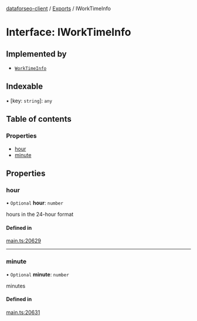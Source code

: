 [dataforseo-client](../README.md) / [Exports](../modules.md) / IWorkTimeInfo

# Interface: IWorkTimeInfo

## Implemented by

- [`WorkTimeInfo`](../classes/WorkTimeInfo.md)

## Indexable

▪ [key: `string`]: `any`

## Table of contents

### Properties

- [hour](IWorkTimeInfo.md#hour)
- [minute](IWorkTimeInfo.md#minute)

## Properties

### hour

• `Optional` **hour**: `number`

hours in the 24-hour format

#### Defined in

[main.ts:20629](https://github.com/dataforseo/TypeScriptClient/blob/7ca1aa4/main.ts#L20629)

___

### minute

• `Optional` **minute**: `number`

minutes

#### Defined in

[main.ts:20631](https://github.com/dataforseo/TypeScriptClient/blob/7ca1aa4/main.ts#L20631)
